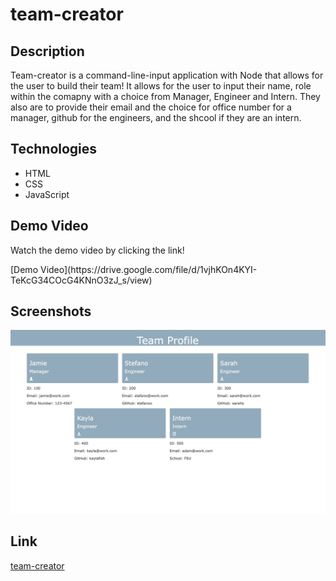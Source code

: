 # team-creator

## Description 
<p> Team-creator is a command-line-input application with Node that allows for the user to build their team! It allows for the user to input their name, role within the comapny with a choice from Manager, Engineer and Intern. They also are to provide their email and the choice for office number for a manager, github for the engineers, and the shcool if they are an intern. 

## Technologies 
<ul>
    <li> HTML
    <li> CSS
    <li> JavaScript
</ul>

## Demo Video
<p> Watch the demo video by clicking the link!
<p>[Demo Video](https://drive.google.com/file/d/1vjhKOn4KYI-TeKcG34COcG4KNnO3zJ_s/view)

## Screenshots
<img src="./assets/images/screenshot.jpg" alt="Screenshot of the app fully functioning with the team members" />


## Link
[team-creator]()
